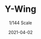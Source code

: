 ---
title: "Y-Wing"
subtitle: "1/144 Scale"
date: "2021-04-02"
cover_img: "/images/bandai/y-wing/Cover.webp"
img1: "/images/bandai/y-wing/1.webp"
img2: "/images/bandai/y-wing/2.webp"
img3: "/images/bandai/y-wing/3.webp"
img4: "/images/bandai/y-wing/4.webp"
img5: "/images/bandai/y-wing/5.webp"
---